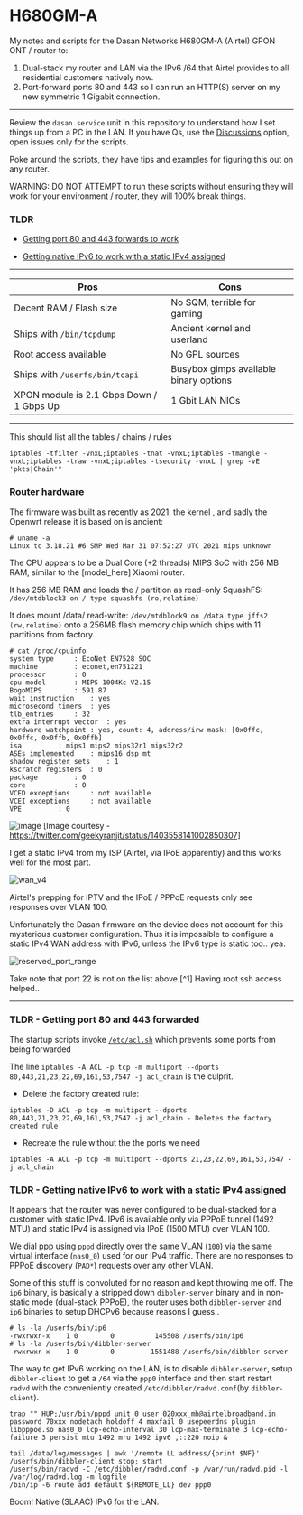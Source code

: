 # H680GM-A
My notes and scripts for the Dasan Networks H680GM-A (Airtel) GPON ONT / router to:
1. Dual-stack my router and LAN via the IPv6 /64 that Airtel provides to all residential customers natively now.
2. Port-forward ports 80 and 443 so I can run an HTTP(S) server on my new symmetric 1 Gigabit connection.
---
Review the `dasan.service` unit in this repository to understand how I set things up from a PC in the LAN.
If you have Qs, use the [Discussions](https://github.com/Strykar/H680GM-A/discussions) option, open issues only for the scripts.

Poke around the scripts, they have tips and examples for figuring this out on any router.

WARNING: DO NOT ATTEMPT to run these scripts without ensuring they will work for your environment / router, they will 100% break things.
### TLDR
* [Getting port 80 and 443 forwards to work](https://github.com/Strykar/H680GM-A#tldr---getting-port-80-and-443-forwarded)

* [Getting native IPv6 to work with a static IPv4 assigned](https://github.com/Strykar/H680GM-A#tldr---getting-native-ipv6-to-work-with-a-static-ipv4-assigned)
---

|     Pros               |     Cons           |
| ---------------------- | ------------------ |
| Decent RAM / Flash size  |     No SQM, terrible for gaming         |
| Ships with `/bin/tcpdump`| Ancient kernel and userland   |
| Root access available | No GPL sources |
| Ships with `/userfs/bin/tcapi`| Busybox gimps available binary options |
| XPON module is 2.1 Gbps Down / 1 Gbps Up | 1 Gbit LAN NICs |


---
This should list all the tables / chains / rules
```
iptables -tfilter -vnxL;iptables -tnat -vnxL;iptables -tmangle -vnxL;iptables -traw -vnxL;iptables -tsecurity -vnxL | grep -vE 'pkts|Chain'"
```
### Router hardware
The firmware was built as recently as 2021, the kernel , and sadly the Openwrt release it is based on is ancient:
```
# uname -a
Linux tc 3.18.21 #6 SMP Wed Mar 31 07:52:27 UTC 2021 mips unknown
```
The CPU appears to be a Dual Core (+2 threads) MIPS SoC with 256 MB RAM, similar to the [model_here] Xiaomi router.

It has 256 MB RAM and loads the / partition as read-only SquashFS: `/dev/mtdblock3 on / type squashfs (ro,relatime)`

It does mount /data/ read-write: `/dev/mtdblock9 on /data type jffs2 (rw,relatime)` onto a 256MB flash memory chip which ships with 11 partitions from factory.

```
# cat /proc/cpuinfo 
system type		: EcoNet EN7528 SOC
machine			: econet,en751221
processor		: 0
cpu model		: MIPS 1004Kc V2.15
BogoMIPS		: 591.87
wait instruction	: yes
microsecond timers	: yes
tlb_entries		: 32
extra interrupt vector	: yes
hardware watchpoint	: yes, count: 4, address/irw mask: [0x0ffc, 0x0ffc, 0x0ffb, 0x0ffb]
isa			: mips1 mips2 mips32r1 mips32r2
ASEs implemented	: mips16 dsp mt
shadow register sets	: 1
kscratch registers	: 0
package			: 0
core			: 0
VCED exceptions		: not available
VCEI exceptions		: not available
VPE			: 0
```

![image](https://user-images.githubusercontent.com/2946372/231237158-4f1219e7-9183-4921-bf03-ff17f6652395.png)
[Image courtesy - https://twitter.com/geekyranjit/status/1403558141002850307]

I get a static IPv4 from my ISP (Airtel, via IPoE apparently) and this works well for the most part.

![wan_v4](https://user-images.githubusercontent.com/2946372/233778264-339855cf-560f-4d5c-8634-cc767c253f9e.png)

Airtel's prepping for IPTV and the IPoE / PPPoE requests only see responses over VLAN 100.

Unfortunately the Dasan firmware on the device does not account for this mysterious customer configuration.
Thus it is impossible to configure a static IPv4 WAN address with IPv6, unless the IPv6 type is static too.. yea.

![reserved_port_range](https://user-images.githubusercontent.com/2946372/233778081-4d427d18-4ab8-4be0-a055-99318b78b435.png)

Take note that port 22 is not on the list above.[^1]
Having root ssh access helped..

---

### TLDR - Getting port 80 and 443 forwarded
The startup scripts invoke [`/etc/acl.sh`](https://gist.github.com/Strykar/13193cbeb57bfea8d2aa69a47afe2918) which prevents some ports from being forwarded

The line `iptables -A ACL -p tcp -m multiport --dports 80,443,21,23,22,69,161,53,7547 -j acl_chain` is the culprit.

- Delete the factory created rule:
```
iptables -D ACL -p tcp -m multiport --dports 80,443,21,23,22,69,161,53,7547 -j acl_chain - Deletes the factory created rule
```
- Recreate the rule without the the ports we need
```
iptables -A ACL -p tcp -m multiport --dports 21,23,22,69,161,53,7547 -j acl_chain
```

### TLDR - Getting native IPv6 to work with a static IPv4 assigned
It appears that the router was never configured to be dual-stacked for a customer with static IPv4.
IPv6 is available only via PPPoE tunnel (1492 MTU) and static IPv4 is assigned via IPoE (1500 MTU) over VLAN 100.

We dial ppp using `pppd` directly over the same VLAN (`100`) via the same virtual interface (`nas0_0`) used for our IPv4 traffic.
There are no responses to PPPoE discovery (`PAD*`) requests over any other VLAN.

Some of this stuff is convoluted for no reason and kept throwing me off.
The `ip6` binary, is basically a stripped down `dibbler-server` binary and in non-static mode (dual-stack PPPoE), the router uses both `dibbler-server` and `ip6` binaries to setup DHCPv6 because reasons I guess..
```
# ls -la /userfs/bin/ip6
-rwxrwxr-x    1 0        0          145508 /userfs/bin/ip6
# ls -la /userfs/bin/dibbler-server 
-rwxrwxr-x    1 0        0         1551488 /userfs/bin/dibbler-server
```
The way to get IPv6 working on the LAN, is to disable `dibbler-server`, setup `dibbler-client` to get a `/64` via the `ppp0` interface and then start restart `radvd` with the conveniently created `/etc/dibbler/radvd.conf`(by `dibbler-client`).
```
trap "" HUP;/usr/bin/pppd unit 0 user 020xxx_mh@airtelbroadband.in password 70xxx nodetach holdoff 4 maxfail 0 usepeerdns plugin libpppoe.so nas0_0 lcp-echo-interval 30 lcp-max-terminate 3 lcp-echo-failure 3 persist mtu 1492 mru 1492 ipv6 ,::220 noip &

tail /data/log/messages | awk '/remote LL address/{print $NF}'
/userfs/bin/dibbler-client stop; start
/userfs/bin/radvd -C /etc/dibbler/radvd.conf -p /var/run/radvd.pid -l /var/log/radvd.log -m logfile
/bin/ip -6 route add default ${REMOTE_LL} dev ppp0
```
Boom! Native (SLAAC) IPv6 for the LAN.
